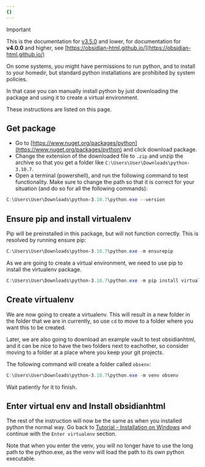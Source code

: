 ```yaml
---
{}
---
```

   
>[!important]   
> This is the documentation for [v3.5.0](../../../Changelog/v3.5.0.md) and lower, for documentation for **v4.0.0** and higher, see [https://obsidian-html.github.io/](https://obsidian-html.github.io/)   
   
On some systems, you might have permissions to run python, and to install to your homedir, but standard python installations are prohibited by system policies.   
   
In that case you can manually install python by just downloading the package and using it to create a virtual environment.   
   
These instructions are listed on this page.   
   
## Get package   
   
- Go to [https://www.nuget.org/packages/python](https://www.nuget.org/packages/python) and click download package.   
- Change the extension of the downloaded file to `.zip` and unzip the archive so that you get a folder like `C:\Users\User\Downloads\python-3.10.7`.   
- Open a terminal (powershell), and run the following command to test functionality. Make sure to change the path so that it is correct for your situation (and do so for all the following commands):   
   
``` powershell
C:\Users\User\Downloads\python-3.10.7\python.exe --version
```
   
   
## Ensure pip and install virtualenv   
Pip will be preinstalled in this package, but will not function correctly. This is resolved by running ensure pip:   
   
``` powershell
C:\Users\User\Downloads\python-3.10.7\python.exe -m ensurepip
```
   
   
As we are going to create a virtual environment, we need to use pip to install the virtualenv package.   
   
``` powershell
C:\Users\User\Downloads\python-3.10.7\python.exe -m pip install virtualenv
```
   
   
## Create virtualenv   
We are now going to create a virtualenv. This will result in a new folder in the folder that we are in currently, so use `cd` to move to a folder where you want this to be created.    
   
Later, we are also going to download an example vault to test obsidianhtml, and it can be nice to have the two folders next to eachother, so consider moving to a folder at a place where you keep your git projects.   
   
The following command will create a folder called `obsenv`:   
   
``` powershell
C:\Users\User\Downloads\python-3.10.7\python.exe -m venv obsenv
```
   
   
Wait patiently for it to finish.    
   
## Enter virtual env and Install obsidianhtml   
The rest of the instruction will now be the same as when you installed python the normal way. Go back to [Tutorial - Installation on Windows](../../../Instructions/Tutorials/Tutorial%20-%20Installation%20on%20Windows.md) and continue with the `Enter virtualenv` section.   
   
Note that when you enter the venv, you will no longer have to use the long path to the python.exe, as the venv will load the path to its own python executable.